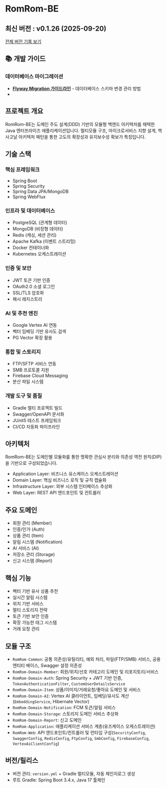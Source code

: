 # RomRom-BE

<!-- 수정하지마세요 자동으로 동기화 됩니다 -->
## 최신 버전 : v0.1.26 (2025-09-20)

[전체 버전 기록 보기](CHANGELOG.md)

## 📚 개발 가이드

### 데이터베이스 마이그레이션
- **[Flyway Migration 가이드라인](/docs/flyway_guideline.md)** - 데이터베이스 스키마 변경 관리 방법
- 
## 프로젝트 개요

RomRom-BE는 도메인 주도 설계(DDD) 기반의 모듈형 백엔드 아키텍처를 채택한 Java 엔터프라이즈 애플리케이션입니다. 멀티모듈 구조, 마이크로서비스 지향 설계, 헥사고날 아키텍처 패턴을 통한 고도의 확장성과 유지보수성 확보가 특징입니다.

## 기술 스택

### 핵심 프레임워크
- Spring Boot
- Spring Security
- Spring Data JPA/MongoDB
- Spring WebFlux

### 인프라 및 데이터베이스
- PostgreSQL (관계형 데이터)
- MongoDB (비정형 데이터)
- Redis (캐싱, 세션 관리)
- Apache Kafka (이벤트 스트리밍)
- Docker 컨테이너화
- Kubernetes 오케스트레이션

### 인증 및 보안
- JWT 토큰 기반 인증
- OAuth2.0 소셜 로그인
- SSL/TLS 암호화
- 해시 레지스트리

### AI 및 추천 엔진
- Google Vertex AI 연동
- 벡터 임베딩 기반 유사도 검색
- PG Vector 확장 활용

### 통합 및 스토리지
- FTP/SFTP 서비스 연동
- SMB 프로토콜 지원
- Firebase Cloud Messaging
- 분산 파일 시스템

### 개발 도구 및 품질
- Gradle 멀티 프로젝트 빌드
- Swagger/OpenAPI 문서화
- JUnit5 테스트 프레임워크
- CI/CD 자동화 파이프라인

## 아키텍처

RomRom-BE는 도메인별 모듈화를 통한 명확한 관심사 분리와 의존성 역전 원칙(DIP)을 기반으로 구성되었습니다.

- Application Layer: 비즈니스 유스케이스 오케스트레이션
- Domain Layer: 핵심 비즈니스 로직 및 규칙 캡슐화
- Infrastructure Layer: 외부 시스템 인터페이스 추상화
- Web Layer: REST API 엔드포인트 및 컨트롤러

## 주요 도메인

- 회원 관리 (Member)
- 인증/인가 (Auth)
- 상품 관리 (Item)
- 알림 시스템 (Notification)
- AI 서비스 (AI)
- 저장소 관리 (Storage)
- 신고 시스템 (Report)

## 핵심 기능

- 벡터 기반 유사 상품 추천
- 실시간 알림 시스템
- 위치 기반 서비스
- 멀티 스토리지 전략
- 토큰 기반 보안 인증
- 확장 가능한 태그 시스템
- 거래 요청 관리

## 모듈 구조

- `RomRom-Common`: 공통 의존성/유틸리티, 예외 처리, 파일(FTP/SMB) 서비스, 공용 엔티티 베이스, Swagger 설정 의존성
- `RomRom-Domain-Member`: 회원/위치/선호 카테고리 도메인 및 리포지토리/서비스
- `RomRom-Domain-Auth`: Spring Security + JWT 기반 인증, `TokenAuthenticationFilter`, `CustomUserDetailsService`
- `RomRom-Domain-Item`: 상품/이미지/거래요청/좋아요 도메인 및 서비스
- `RomRom-Domain-AI`: Vertex AI 클라이언트, 임베딩/유사도 계산 (`EmbeddingService`, Hibernate Vector)
- `RomRom-Domain-Notification`: FCM 토큰/알림 서비스
- `RomRom-Domain-Storage`: 스토리지 도메인 서비스 추상화
- `RomRom-Domain-Report`: 신고 도메인
- `RomRom-Application`: 애플리케이션 서비스 계층(유즈케이스 오케스트레이션)
- `RomRom-Web`: API 엔드포인트/컨트롤러 및 런타임 구성(`SecurityConfig`, `SwaggerConfig`, `RedisConfig`, `FtpConfig`, `SmbConfig`, `FirebaseConfig`, `VertexAiClientConfig`)

## 버전/릴리스

- 버전 관리: `version.yml` + Gradle 멀티모듈, 자동 체인지로그 생성
- 루트 Gradle: Spring Boot 3.4.x, Java 17 툴체인
